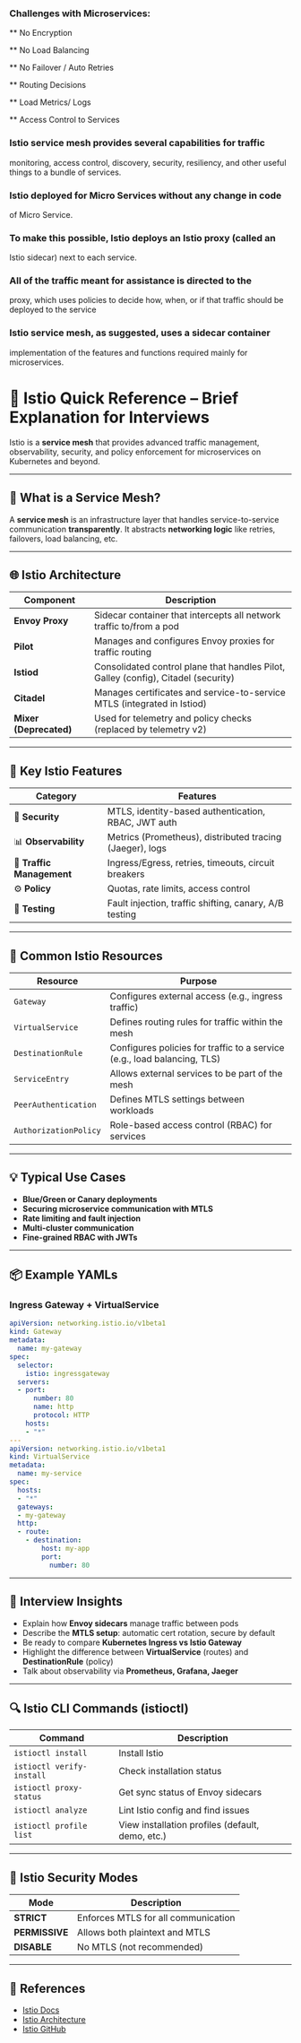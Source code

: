 ### Challenges with Microservices:
** No Encryption

** No Load Balancing

** No Failover / Auto Retries

** Routing Decisions

** Load Metrics/ Logs

** Access Control to Services

### Istio service mesh provides several capabilities for traffic
monitoring, access control, discovery, security, resiliency, and
other useful things to a bundle of services.
### Istio deployed for Micro Services without any change in code
of Micro Service.
### To make this possible, Istio deploys an Istio proxy (called an
Istio sidecar) next to each service.
### All of the traffic meant for assistance is directed to the
proxy, which uses policies to decide how, when, or if that
traffic should be deployed to the service
### Istio service mesh, as suggested, uses a sidecar container
implementation of the features and functions required mainly
for microservices.


# 🚀 Istio Quick Reference – Brief Explanation for Interviews

Istio is a **service mesh** that provides advanced traffic management, observability, security,
and policy enforcement for microservices on Kubernetes and beyond.

---

## 🔧 What is a Service Mesh?

A **service mesh** is an infrastructure layer that handles service-to-service communication
**transparently**. It abstracts **networking logic** like retries, failovers, load balancing, etc.

---

## 🌐 Istio Architecture

| Component | Description |
|----------|-------------|
| **Envoy Proxy** | Sidecar container that intercepts all network traffic to/from a pod |
| **Pilot** | Manages and configures Envoy proxies for traffic routing |
| **Istiod** | Consolidated control plane that handles Pilot, Galley (config), Citadel (security) |
| **Citadel** | Manages certificates and service-to-service MTLS (integrated in Istiod) |
| **Mixer (Deprecated)** | Used for telemetry and policy checks (replaced by telemetry v2) |

---

## 🧩 Key Istio Features

| Category | Features |
|----------|----------|
| 🔐 **Security** | MTLS, identity-based authentication, RBAC, JWT auth |
| 📊 **Observability** | Metrics (Prometheus), distributed tracing (Jaeger), logs |
| 🧭 **Traffic Management** | Ingress/Egress, retries, timeouts, circuit breakers |
| ⚙️ **Policy** | Quotas, rate limits, access control |
| 🧪 **Testing** | Fault injection, traffic shifting, canary, A/B testing |

---

## 🚀 Common Istio Resources

| Resource | Purpose |
|----------|---------|
| `Gateway` | Configures external access (e.g., ingress traffic) |
| `VirtualService` | Defines routing rules for traffic within the mesh |
| `DestinationRule` | Configures policies for traffic to a service (e.g., load balancing, TLS) |
| `ServiceEntry` | Allows external services to be part of the mesh |
| `PeerAuthentication` | Defines MTLS settings between workloads |
| `AuthorizationPolicy` | Role-based access control (RBAC) for services |

---

## 💡 Typical Use Cases

- **Blue/Green or Canary deployments**
- **Securing microservice communication with MTLS**
- **Rate limiting and fault injection**
- **Multi-cluster communication**
- **Fine-grained RBAC with JWTs**

---

## 📦 Example YAMLs

### Ingress Gateway + VirtualService
```yaml
apiVersion: networking.istio.io/v1beta1
kind: Gateway
metadata:
  name: my-gateway
spec:
  selector:
    istio: ingressgateway
  servers:
  - port:
      number: 80
      name: http
      protocol: HTTP
    hosts:
    - "*"
---
apiVersion: networking.istio.io/v1beta1
kind: VirtualService
metadata:
  name: my-service
spec:
  hosts:
  - "*"
  gateways:
  - my-gateway
  http:
  - route:
    - destination:
        host: my-app
        port:
          number: 80
```

---

## 🧠 Interview Insights

- Explain how **Envoy sidecars** manage traffic between pods
- Describe the **MTLS setup**: automatic cert rotation, secure by default
- Be ready to compare **Kubernetes Ingress vs Istio Gateway**
- Highlight the difference between **VirtualService** (routes) and **DestinationRule** (policy)
- Talk about observability via **Prometheus, Grafana, Jaeger**

---

## 🔍 Istio CLI Commands (istioctl)

| Command | Description |
|--------|-------------|
| `istioctl install` | Install Istio |
| `istioctl verify-install` | Check installation status |
| `istioctl proxy-status` | Get sync status of Envoy sidecars |
| `istioctl analyze` | Lint Istio config and find issues |
| `istioctl profile list` | View installation profiles (default, demo, etc.) |

---

## 🔐 Istio Security Modes

| Mode | Description |
|------|-------------|
| **STRICT** | Enforces MTLS for all communication |
| **PERMISSIVE** | Allows both plaintext and MTLS |
| **DISABLE** | No MTLS (not recommended) |

---

## 📎 References

- [Istio Docs](https://istio.io/latest/docs/)
- [Istio Architecture](https://istio.io/latest/docs/architecture/)
- [Istio GitHub](https://github.com/istio/istio)



